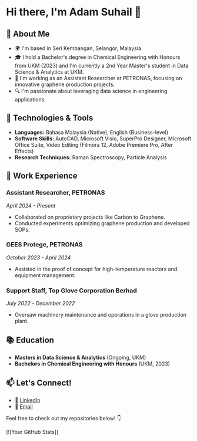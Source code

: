 # Hi there, I'm Adam Suhail 👋

## 🌱 About Me
- 🌍 I'm based in Seri Kembangan, Selangor, Malaysia.
- 🎓 I hold a Bachelor's degree in Chemical Engineering with Honours from UKM (2023) and I'm currently a 2nd Year Master's student in Data Science & Analytics at UKM.
- 💼 I'm working as an Assistant Researcher at PETRONAS, focusing on innovative graphene production projects.
- 🔍 I'm passionate about leveraging data science in engineering applications.

## 🔧 Technologies & Tools
- **Languages:** Bahasa Malaysia (Native), English (Business-level)
- **Software Skills:** AutoCAD, Microsoft Visio, SuperPro Designer, Microsoft Office Suite, Video Editing (Filmora 12, Adobe Premiere Pro, After Effects)
- **Research Techniques:** Raman Spectroscopy, Particle Analysis

## 🧩 Work Experience
### Assistant Researcher, PETRONAS
*April 2024 - Present*
- Collaborated on proprietary projects like Carbon to Graphene.
- Conducted experiments optimizing graphene production and developed SOPs.

### GEES Protege, PETRONAS
*October 2023 - April 2024*
- Assisted in the proof of concept for high-temperature reactors and equipment management.

### Support Staff, Top Glove Corporation Berhad
*July 2022 - December 2022*
- Oversaw machinery maintenance and operations in a glove production plant.

## 📚 Education
- **Masters in Data Science & Analytics** (Ongoing, UKM)
- **Bachelors in Chemical Engineering with Honours** (UKM, 2023)

## 📫 Let's Connect!
- 💼 [LinkedIn](https://www.linkedin.com/in/adam-suhailab7647225)
- 📧 [Email](mailto:adamsuhail92@gmail.com)

Feel free to check out my repositories below! 👇

[![Your GitHub Stats]]
